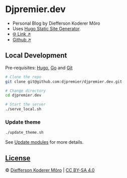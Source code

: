 # Djpremier.dev

- Personal Blog by Diefferson Koderer Môro
- Uses [Hugo Static Site Generator](https://gohugo.io/).
- [🌐 Link ↗](https://djpremier.dev)
- [Github ↗](https://github.com/djpremier/djpremier.dev)

## Local Development

Pre-requisites: [Hugo](https://gohugo.io/getting-started/installing/), [Go](https://golang.org/doc/install) and [Git](https://git-scm.com)

```sh
# Clone the repo
git clone git@github.com:djpremier/djpremier.dev.git

# Change directory
cd djpremier.dev

# Start the server
./serve_local.sh
```

### Update theme

```sh
./update_theme.sh
```

See [Update modules](https://gohugo.io/hugo-modules/use-modules/#update-modules) for more details.

## [License](/LICENSE.md)

© [Diefferson Koderer Môro](https://djpremier.dev) | [CC BY-SA 4.0](https://creativecommons.org/licenses/by-sa/4.0/)
